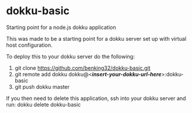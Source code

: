 # dokku-basic
Starting point for a node.js dokku application

This was made to be a starting point for a dokku server set up with virtual host configuration.

To deploy this to your dokku server do the following:

1. git clone https://github.com/benking32/dokku-basic.git
2. git remote add dokku dokku@<___insert-your-dokku-url-here___>:dokku-basic
3. git push dokku master



If you then need to delete this application, ssh into your dokku server and run: dokku delete dokku-basic
